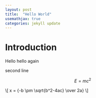 ```yaml
---
layout: post
title:  "Hello World"
usemathjax: true
categories: jekyll update
---
```

# Introduction

Hello hello again

second line

$$E=mc^2$$

\\[ x = {-b \pm \sqrt{b^2-4ac} \over 2a} \\]

